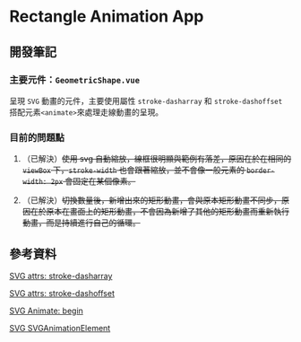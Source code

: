 # Rectangle Animation App

## 開發筆記

### 主要元件：`GeometricShape.vue`

呈現 `SVG` 動畫的元件，主要使用屬性 `stroke-dasharray` 和 `stroke-dashoffset` 搭配元素`<animate>`來處理走線動畫的呈現。

### 目前的問題點

1. （已解決）~~使用 svg 自動縮放，線框很明顯與範例有落差，原因在於在相同的 `viewBox` 下，`stroke-width` 也會跟著縮放，並不會像一般元素的 `border-width: 2px` 會固定在某個像素。~~

2. （已解決）~~切換數量後，新增出來的矩形動畫，會與原本矩形動畫不同步，原因在於原本在畫面上的矩形動畫，不會因為新增了其他的矩形動畫而重新執行動畫，而是持續進行自己的循環。~~

## 參考資料

[SVG attrs: stroke-dasharray](https://developer.mozilla.org/en-US/docs/Web/SVG/Attribute/stroke-dasharray)

[SVG attrs: stroke-dashoffset](https://developer.mozilla.org/en-US/docs/Web/SVG/Attribute/stroke-dashoffset)

[SVG Animate: begin](https://developer.mozilla.org/en-US/docs/Web/SVG/Attribute/begin)

[SVG SVGAnimationElement](https://developer.mozilla.org/en-US/docs/Web/API/SVGAnimationElement)
